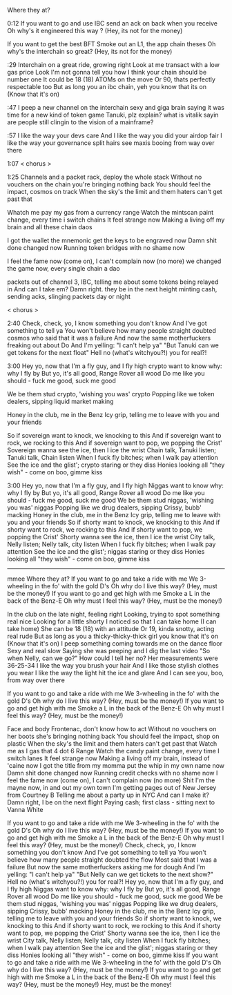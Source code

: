 
Where they at?

0:12
If you want to go and use IBC
send an ack on back when you receive
Oh why's it engineered this way ? (Hey, its not for the money)

If you want to get the best BFT
Smoke out an L1, the app chain theses
Oh why's the interchain so great? (Hey, its not for the money)

:29
Interchain on a great ride, growing right
Look at me transact with a low gas price
Look I'm not gonna tell you how I think your chain should be number one
It could be 18 (18) ATOMs on the move
Or 90, thats perfectly respectable too
But as long you an ibc chain, yeh you know that its on (Know that it's on)

:47
I peep a new channel on the interchain
sexy and giga brain
saying it was time for a new kind of token game
Tanuki, plz explain? what is vitalik sayin
are people still clingin to the vision of a mainframe?

:57
I like the way your devs care
And I like the way you did your airdop fair
I like the way your governance split hairs
see maxis booing from way over there

1:07
< chorus >

1:25
Channels and a packet rack, deploy the whole stack
Without no vouchers on the chain you're bringing nothing back
You should feel the impact, cosmos on track
When the sky's the limit and them haters can't get past that

Whatch me pay my gas from a currency range
Watch the mintscan paint change, every time i switch chains
It feel strange now
Making a living off my brain and all these chain daos

I got the wallet the mnemonic get the keys to be engraved now 
Damn shit done changed now
Running token bridges with no shame now 

I feel the fame now (come on), I can't complain now (no more)
we changed the game now, every single chain a dao

packets out of channel 3, IBC,
telling me about some tokens being relayed in
And can I take em? Damn right. they be in the next height
minting cash, sending acks, slinging packets day or night


< chorus > 

2:40
Check, check, yo, I know something you don't know
And I've got something to tell ya
You won't believe how many people straight doubted cosmos
who said that it was a failure
And now the same motherfuckers freaking out about Do
And I'm yelling: "I can't help ya"
"But Tanuki can we get tokens for the next float"
Hell no (what's witchyou?!) you for real?!

3:00
Hey yo, now that I'm a fly guy, and I fly high
crypto want to know why: why I fly by
But yo, it's all good, Range Rover all wood
Do me like you should - fuck me good, suck me good

We be them stud crypto, 'wishing you was' crypto
Popping like we token dealers, sipping liquid market making

Honey in the club, me in the Benz
Icy grip, telling me to leave with you and your friends


So if sovereign want to knock, we knocking to this
And if sovereign want to rock, we rocking to this
And if sovereign want to pop, we popping the Crist'
Sovereign wanna see the ice, then I ice the wrist
Chain talk, Tanuki listen; Tanuki talk, Chain listen
When I fuck fly bitches; when I walk pay attention
See the ice and the glist'; crypto staring or they diss
Honies looking all "they wish" - come on boo, gimme kiss


3:00
Hey yo, now that I'm a fly guy, and I fly high
Niggas want to know why: why I fly by
But yo, it's all good, Range Rover all wood
Do me like you should - fuck me good, suck me good
We be them stud niggas, 'wishing you was' niggas
Popping like we drug dealers, sipping Crissy, bubb' macking
Honey in the club, me in the Benz
Icy grip, telling me to leave with you and your friends
So if shorty want to knock, we knocking to this
And if shorty want to rock, we rocking to this
And if shorty want to pop, we popping the Crist'
Shorty wanna see the ice, then I ice the wrist
City talk, Nelly listen; Nelly talk, city listen
When I fuck fly bitches; when I walk pay attention
See the ice and the glist'; niggas staring or they diss
Honies looking all "they wish" - come on boo, gimme kiss






---------
mmee
Where they at?
If you want to go and take a ride with me
We 3-wheeling in the fo' with the gold D's
Oh why do I live this way? (Hey, must be the money!)
If you want to go and get high with me
Smoke a L in the back of the Benz-E
Oh why must I feel this way? (Hey, must be the money!)

In the club on the late night, feeling right
Looking, trying to spot something real nice
Looking for a little shorty I noticed so that I can take home
(I can take home)
She can be 18 (18) with an attitude
Or 19, kinda snotty, acting real rude
But as long as you a thicky-thicky-thick girl you know that it's on
(Know that it's on)
I peep something coming towards me on the dance floor
Sexy and real slow
Saying she was peeping and I dig the last video
"So when Nelly, can we go?" How could I tell her no?
Her measurements were 36-25-34
I like the way you brush your hair
And I like those stylish clothes you wear
I like the way the light hit the ice and glare
And I can see you, boo, from way over there

If you want to go and take a ride with me
We 3-wheeling in the fo' with the gold D's
Oh why do I live this way? (Hey, must be the money!)
If you want to go and get high with me
Smoke a L in the back of the Benz-E
Oh why must I feel this way? (Hey, must be the money!)

Face and body Frontenac, don't know how to act
Without no vouchers on her boots she's bringing nothing back
You should feel the impact, shop on plastic
When the sky's the limit and them haters can't get past that
Watch me as I gas that 4 dot 6 Range
Watch the candy paint change, every time I switch lanes
It feel strange now
Making a living off my brain, instead of 'caine now
I got the title from my momma put the whip in my own name now
Damn shit done changed now
Running credit checks with no shame now
I feel the fame now (come on), I can't complain now (no more)
Shit I'm the mayne now, in and out my own town
I'm getting pages out of New Jersey from Courtney B
Telling me about a party up in NYC
And can I make it? Damn right, I be on the next flight
Paying cash; first class - sitting next to Vanna White

If you want to go and take a ride with me
We 3-wheeling in the fo' with the gold D's
Oh why do I live this way? (Hey, must be the money!)
If you want to go and get high with me
Smoke a L in the back of the Benz-E
Oh why must I feel this way? (Hey, must be the money!)
Check, check, yo, I know something you don't know
And I've got something to tell ya
You won't believe how many people straight doubted the flow
Most said that I was a failure
But now the same motherfuckers asking me for dough
And I'm yelling: "I can't help ya"
"But Nelly can we get tickets to the next show?"
Hell no (what's witchyou?!) you for real?!
Hey yo, now that I'm a fly guy, and I fly high
Niggas want to know why: why I fly by
But yo, it's all good, Range Rover all wood
Do me like you should - fuck me good, suck me good
We be them stud niggas, 'wishing you was' niggas
Popping like we drug dealers, sipping Crissy, bubb' macking
Honey in the club, me in the Benz
Icy grip, telling me to leave with you and your friends
So if shorty want to knock, we knocking to this
And if shorty want to rock, we rocking to this
And if shorty want to pop, we popping the Crist'
Shorty wanna see the ice, then I ice the wrist
City talk, Nelly listen; Nelly talk, city listen
When I fuck fly bitches; when I walk pay attention
See the ice and the glist'; niggas staring or they diss
Honies looking all "they wish" - come on boo, gimme kiss
If you want to go and take a ride with me
We 3-wheeling in the fo' with the gold D's
Oh why do I live this way? (Hey, must be the money!)
If you want to go and get high with me
Smoke a L in the back of the Benz-E
Oh why must I feel this way? (Hey, must be the money!)
Hey, must be the money!
